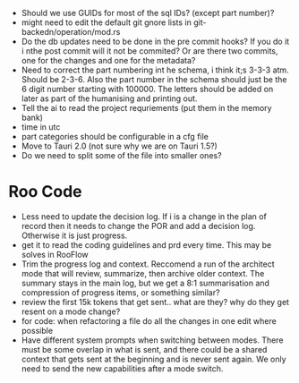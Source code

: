 - Should we use GUIDs for most of the sql IDs? (except part number)?
- might need to edit the default git gnore lists in git-backedn/operation/mod.rs
- Do the db updates need to be done in the pre commit hooks? If you do it i nthe post commit will it not be commited? Or are there two commits, one for the changes and one for the metadata?
- Need to correct the part numbering int he schema, i think it;s 3-3-3 atm. Should be 2-3-6. Also the part number in the schema should just be the 6 digit number starting with 100000. The letters should be added on later as part of the humanising and printing out. 
- Tell the ai to read the project requriements (put them in the memory bank)
- time in utc
- part categories should be configurable in a cfg file
- Move to Tauri 2.0 (not sure why we are on Tauri 1.5?)
- Do we need to split some of the file into smaller ones?



# Roo Code
- Less need to update the decision log. If i is a change in the plan of record then it needs to change the POR and add a decision log. Otherwise it is just progress.
- get it to read the coding guidelines and prd every time. This may be solves in RooFlow
- Trim the progress log and context. Reccomend a run of the architect mode that will review, summarize, then archive older context. The summary stays in the main log, but we get a 8:1 summarisation and compression of progress items, or something similar?
- review the first 15k tokens that get sent.. what are they? why do they get resent on a mode change?
- for code: when refactoring a file do all the changes in one edit where possible
- Have different system prompts when switching between modes. There must be some overlap in what is sent, and there could be a shared context that gets sent at the beginning and is never sent again. We only need to send the new capabilities after a mode switch.